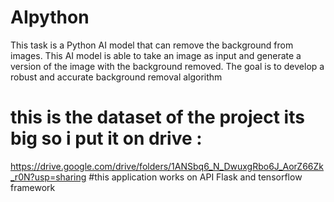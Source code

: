 # AIpython
This task is a Python AI model that can remove the background from images. This AI model is able to take an image as input and generate a version of the image with the background removed. The goal is to develop a robust and accurate background removal algorithm
# this is the dataset of the project its big so i put it on drive : 
https://drive.google.com/drive/folders/1ANSbq6_N_DwuxgRbo6J_AorZ66Zk_r0N?usp=sharing
#this application works on API Flask and tensorflow framework 

